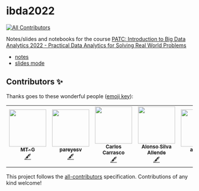 # ibda2022
<!-- ALL-CONTRIBUTORS-BADGE:START - Do not remove or modify this section -->
[![All Contributors](https://img.shields.io/badge/all_contributors-5-orange.svg?style=flat-square)](#contributors-)
<!-- ALL-CONTRIBUTORS-BADGE:END -->

Notes/slides and notebooks for the course [PATC: Introduction to Big Data Analytics 2022 - Practical Data Analytics for Solving Real World Problems](https://www.bsc.es/education/training/patc-courses/online-patc-introduction-big-data-analytics-0/agenda)

- [notes](https://hackmd.io/@pareyesv/ibda2022?type=view)
- [slides mode](https://hackmd.io/@pareyesv/ibda2022?type=slide)

## Contributors ✨

Thanks goes to these wonderful people ([emoji key](https://allcontributors.org/docs/en/emoji-key)):

<!-- ALL-CONTRIBUTORS-LIST:START - Do not remove or modify this section -->
<!-- prettier-ignore-start -->
<!-- markdownlint-disable -->
<table>
  <tr>
    <td align="center"><a href="https://github.com/MT-G"><img src="https://avatars.githubusercontent.com/u/61514712?v=4?s=100" width="100px;" alt=""/><br /><sub><b>MT-G</b></sub></a><br /><a href="#content-MT-G" title="Content">🖋</a></td>
    <td align="center"><a href="https://pareyesv.github.io"><img src="https://avatars.githubusercontent.com/u/7954142?v=4?s=100" width="100px;" alt=""/><br /><sub><b>pareyesv</b></sub></a><br /><a href="#content-pareyesv" title="Content">🖋</a></td>
    <td align="center"><a href="http://www.jcarloscarrasco.com/"><img src="https://avatars.githubusercontent.com/u/16986949?v=4?s=100" width="100px;" alt=""/><br /><sub><b>Carlos Carrasco</b></sub></a><br /><a href="#content-jccarrsco" title="Content">🖋</a></td>
    <td align="center"><a href="http://www.dim.uchile.cl/~alsilva/"><img src="https://avatars.githubusercontent.com/u/30263736?v=4?s=100" width="100px;" alt=""/><br /><sub><b>Alonso Silva Allende</b></sub></a><br /><a href="#content-alonsosilvaallende" title="Content">🖋</a></td>
    <td align="center"><a href="https://github.com/acarreri"><img src="https://avatars.githubusercontent.com/u/73544234?v=4?s=100" width="100px;" alt=""/><br /><sub><b>acarreri</b></sub></a><br /><a href="#content-acarreri" title="Content">🖋</a></td>
  </tr>
</table>

<!-- markdownlint-restore -->
<!-- prettier-ignore-end -->

<!-- ALL-CONTRIBUTORS-LIST:END -->

This project follows the [all-contributors](https://github.com/all-contributors/all-contributors) specification. Contributions of any kind welcome!